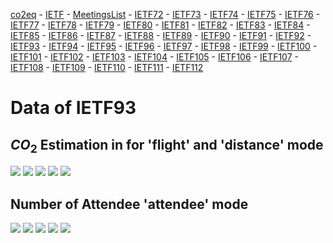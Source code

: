 [co2eq](https://mglt.github.io/co2eq//index.html) - [IETF](https://mglt.github.io/co2eq//IETF/ietf.html) - [MeetingsList](https://mglt.github.io/co2eq//IETF/all_ietf_meetings.html) - [IETF72](https://mglt.github.io/co2eq//IETF/IETF72/ietf72.html) - [IETF73](https://mglt.github.io/co2eq//IETF/IETF73/ietf73.html) - [IETF74](https://mglt.github.io/co2eq//IETF/IETF74/ietf74.html) - [IETF75](https://mglt.github.io/co2eq//IETF/IETF75/ietf75.html) - [IETF76](https://mglt.github.io/co2eq//IETF/IETF76/ietf76.html) - [IETF77](https://mglt.github.io/co2eq//IETF/IETF77/ietf77.html) - [IETF78](https://mglt.github.io/co2eq//IETF/IETF78/ietf78.html) - [IETF79](https://mglt.github.io/co2eq//IETF/IETF79/ietf79.html) - [IETF80](https://mglt.github.io/co2eq//IETF/IETF80/ietf80.html) - [IETF81](https://mglt.github.io/co2eq//IETF/IETF81/ietf81.html) - [IETF82](https://mglt.github.io/co2eq//IETF/IETF82/ietf82.html) - [IETF83](https://mglt.github.io/co2eq//IETF/IETF83/ietf83.html) - [IETF84](https://mglt.github.io/co2eq//IETF/IETF84/ietf84.html) - [IETF85](https://mglt.github.io/co2eq//IETF/IETF85/ietf85.html) - [IETF86](https://mglt.github.io/co2eq//IETF/IETF86/ietf86.html) - [IETF87](https://mglt.github.io/co2eq//IETF/IETF87/ietf87.html) - [IETF88](https://mglt.github.io/co2eq//IETF/IETF88/ietf88.html) - [IETF89](https://mglt.github.io/co2eq//IETF/IETF89/ietf89.html) - [IETF90](https://mglt.github.io/co2eq//IETF/IETF90/ietf90.html) - [IETF91](https://mglt.github.io/co2eq//IETF/IETF91/ietf91.html) - [IETF92](https://mglt.github.io/co2eq//IETF/IETF92/ietf92.html) - [IETF93](https://mglt.github.io/co2eq//IETF/IETF93/ietf93.html) - [IETF94](https://mglt.github.io/co2eq//IETF/IETF94/ietf94.html) - [IETF95](https://mglt.github.io/co2eq//IETF/IETF95/ietf95.html) - [IETF96](https://mglt.github.io/co2eq//IETF/IETF96/ietf96.html) - [IETF97](https://mglt.github.io/co2eq//IETF/IETF97/ietf97.html) - [IETF98](https://mglt.github.io/co2eq//IETF/IETF98/ietf98.html) - [IETF99](https://mglt.github.io/co2eq//IETF/IETF99/ietf99.html) - [IETF100](https://mglt.github.io/co2eq//IETF/IETF100/ietf100.html) - [IETF101](https://mglt.github.io/co2eq//IETF/IETF101/ietf101.html) - [IETF102](https://mglt.github.io/co2eq//IETF/IETF102/ietf102.html) - [IETF103](https://mglt.github.io/co2eq//IETF/IETF103/ietf103.html) - [IETF104](https://mglt.github.io/co2eq//IETF/IETF104/ietf104.html) - [IETF105](https://mglt.github.io/co2eq//IETF/IETF105/ietf105.html) - [IETF106](https://mglt.github.io/co2eq//IETF/IETF106/ietf106.html) - [IETF107](https://mglt.github.io/co2eq//IETF/IETF107/ietf107.html) - [IETF108](https://mglt.github.io/co2eq//IETF/IETF108/ietf108.html) - [IETF109](https://mglt.github.io/co2eq//IETF/IETF109/ietf109.html) - [IETF110](https://mglt.github.io/co2eq//IETF/IETF110/ietf110.html) - [IETF111](https://mglt.github.io/co2eq//IETF/IETF111/ietf111.html) - [IETF112](https://mglt.github.io/co2eq//IETF/IETF112/ietf112.html)

# Data of IETF93

## $CO_2$ Estimation in for 'flight' and 'distance' mode

![](co2eq-mode_flight_distance-cluster_key_organization-cluster_nbr_15-co2eq_myclimate_goclimate.svg)
![](co2eq-mode_flight_distance-cluster_key_flight_segment_number-cluster_nbr_15-co2eq_myclimate_goclimate.svg)
![](co2eq-mode_flight_distance-cluster_nbr_15-co2eq_myclimate_goclimate.svg)
![](co2eq-mode_flight_distance-cluster_key_presence-cluster_nbr_15-co2eq_myclimate_goclimate.svg)
![](co2eq-mode_flight_distance-cluster_key_country-cluster_nbr_15-co2eq_myclimate_goclimate.svg)

## Number of Attendee 'attendee' mode

![](co2eq-mode_attendee-cluster_nbr_15.svg)
![](co2eq-mode_attendee-cluster_key_presence-cluster_nbr_15.svg)
![](co2eq-mode_attendee-cluster_key_flight_segment_number-cluster_nbr_15.svg)
![](co2eq-mode_attendee-cluster_key_organization-cluster_nbr_15.svg)
![](co2eq-mode_attendee-cluster_key_country-cluster_nbr_15.svg)

